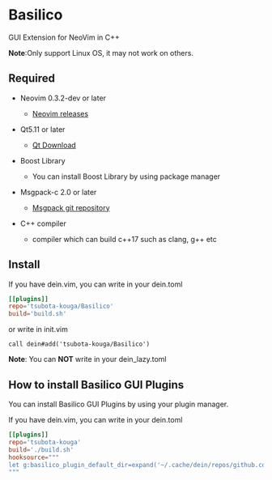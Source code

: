 # Basilico

GUI Extension for NeoVim in C++

**Note**:Only support Linux OS, it may not work on others.

## Required

* Neovim 0.3.2-dev or later
    - [Neovim releases][Neovim]

* Qt5.11 or later
    - [Qt Download][Qt]

* Boost Library
    - You can install Boost Library by using package manager

* Msgpack-c 2.0 or later
    - [Msgpack git repository][Msgpack]

* C++ compiler
    - compiler which can build c++17 such as clang, g++ etc

[Neovim]:https://github.com/neovim/neovim/releases
[Qt]:https://www.qt.io/download
[Msgpack]:https://github.com/msgpack/msgpack-c

## Install

If you have dein.vim, you can write in your dein.toml
```toml
[[plugins]]
repo='tsubota-kouga/Basilico'
build='build.sh'
```
or write in init.vim
```vimscript
call dein#add('tsubota-kouga/Basilico')
```
**Note**: You can **NOT** write in your dein_lazy.toml

## How to install Basilico GUI Plugins

You can install Basilico GUI Plugins by using your plugin manager.

If you have dein.vim, you can write in your dein.toml
```toml
[[plugins]]
repo='tsubota-kouga'
build='./build.sh'
hooksource="""
let g:basilico_plugin_default_dir=expand('~/.cache/dein/repos/github.com')
"""
```
